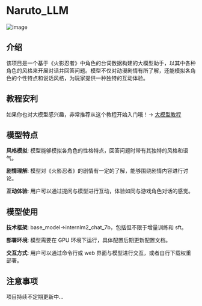 # Naruto_LLM
![image](https://github.com/user-attachments/assets/51b25d58-f2f7-4dbb-a2fc-c0181c4f8ca2)


## 介绍
该项目是一个基于《火影忍者》中角色的台词数据构建的大模型助手，以其中各种角色的风格来开展对话并回答问题。模型不仅对动漫剧情有所了解，还能模拟各角色的个性特点和说话风格，为玩家提供一种独特的互动体验。

## 教程安利
如果你也对大模型感兴趣，非常推荐从这个教程开始入门哦！-> [大模型教程](https://github.com/InternLM/Tutorial)

## 模型特点
**风格模拟**: 模型能够模拟各角色的性格特点，回答问题时带有其独特的风格和语气。

**剧情理解**: 模型对《火影忍者》的剧情有一定的了解，能够围绕剧情内容进行讨论。

**互动体验**: 用户可以通过提问与模型进行互动，体验如同与游戏角色对话的感觉。

## 模型使用
**技术框架**: base_model->internlm2_chat_7b，包括但不限于增量训练和 sft。

**部署环境**: 模型需要在 GPU 环境下运行，具体配置后期更新配置文档。

**交互方式**: 用户可以通过命令行或 web 界面与模型进行交互，或者自行下载权重部署。

## 注意事项
项目持续不定期更新中...
